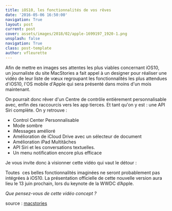 ```yaml
---
title: iOS10, les fonctionnalités de vos rêves
date: '2016-05-06 16:50:00'
navigation: True
layout: post
current: post
cover: assets/images/2018/02/apple-1699197_1920-1.png
unsplash: false
navigation: True
class: post-template
author: vfleurette
---
```


Afin de mettre en images ses attentes les plus viables concernant iOS10, un journaliste du site MacStories a fait appel à un designer pour réaliser une vidéo de leur liste de vœux regroupant les fonctionnalités les plus attendues d'iOS10, l'OS mobile d'Apple qui sera présenté dans moins d'un mois maintenant.

On pourrait donc rêver d'un Centre de contrôle entièrement personnalisable avec, enfin des raccourcis vers les app tierces. Et tant qu'on y est : une API Siri complète. On y retrouve :

*   Control Center Personnalisable
*   Mode sombre
*   iMessages amélioré
*   Amélioration de iCloud Drive avec un sélecteur de document
*   Amélioration iPad Multitâches
*   API Siri et les conversations textuelles.
*   Un menu notification encore plus efficace
  
Je vous invite donc à visionner cette vidéo qui vaut le détour :

Toutes  ces belles fonctionnalités imaginées ne seront probablement pas intégrées à iOS10. La présentation officielle de cette nouvelle version aura lieu le 13 juin prochain, lors du keynote de la WWDC d’Apple.

*Que pensez-vous de cette vidéo concept ?*

source : [macstories](https://www.macstories.net/stories/ios-10-wishes/)